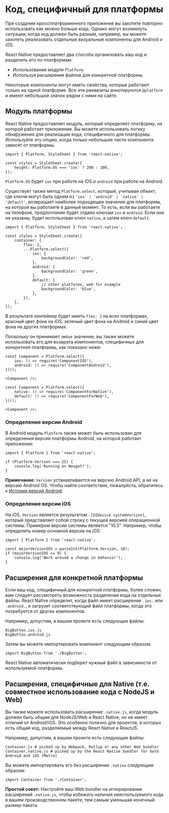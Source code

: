 # Код, специфичный для платформы

При создании кроссплатформенного приложения вы захотите повторно использовать как можно больше кода. Однако могут возникнуть ситуации, когда код должен быть разным, например, вы можете захотеть реализовать отдельные визуальные компоненты для Android и iOS.

React Native предоставляет два способа организовать ваш код и разделить его по платформам:

-   Использование модуля `Platform`.
-   Используя расширения файлов для конкретной платформы.

Некоторые компоненты могут иметь свойства, которые работают только на одной платформе. Все эти реквизиты аннотируются `@platform` и имеют небольшой значок рядом с ними на сайте.

## Модуль платформы

React Native предоставляет модуль, который определяет платформу, на которой работает приложение. Вы можете использовать логику обнаружения для реализации кода, специфичного для платформы. Используйте эту опцию, когда только небольшие части компонента зависят от платформы.

<!-- 0001.part.md -->

```tsx
import { Platform, StyleSheet } from 'react-native';

const styles = StyleSheet.create({
    height: Platform.OS === 'ios' ? 200 : 100,
});
```

<!-- 0002.part.md -->

`Platform.OS` будет `ios` при работе на iOS и `android` при работе на Android.

Существует также метод `Platform.select`, который, учитывая объект, где ключи могут быть одним из `'ios' | 'android' | 'native' | 'default'`, возвращает наиболее подходящее значение для платформы, на которой вы работаете в данный момент. То есть, если вы работаете на телефоне, предпочтение будет отдано ключам `ios` и `android`. Если они не указаны, будет использован ключ `native`, а затем ключ `default`.

<!-- 0003.part.md -->

```tsx
import { Platform, StyleSheet } from 'react-native';

const styles = StyleSheet.create({
    container: {
        flex: 1,
        ...Platform.select({
            ios: {
                backgroundColor: 'red',
            },
            android: {
                backgroundColor: 'green',
            },
            default: {
                // other platforms, web for example
                backgroundColor: 'blue',
            },
        }),
    },
});
```

<!-- 0004.part.md -->

В результате контейнер будет иметь `flex: 1` на всех платформах, красный цвет фона на iOS, зеленый цвет фона на Android и синий цвет фона на других платформах.

Поскольку он принимает `любое` значение, вы также можете использовать его для возврата компонентов, специфичных для конкретной платформы, как показано ниже:

<!-- 0005.part.md -->

```tsx
const Component = Platform.select({
    ios: () => require('ComponentIOS'),
    android: () => require('ComponentAndroid'),
})();

<Component />;
```

<!-- 0006.part.md -->

<!-- 0007.part.md -->

```tsx
const Component = Platform.select({
    native: () => require('ComponentForNative'),
    default: () => require('ComponentForWeb'),
})();

<Component />;
```

<!-- 0008.part.md -->

### Определение версии Android

В Android модуль `Platform` также может быть использован для определения версии платформы Android, на которой работает приложение:

<!-- 0009.part.md -->

```tsx
import { Platform } from 'react-native';

if (Platform.Version === 25) {
    console.log('Running on Nougat!');
}
```

<!-- 0010.part.md -->

**Примечание**: `Version` устанавливается на версию Android API, а не на версию Android OS. Чтобы найти соответствие, пожалуйста, обратитесь к [Истории версий Android](https://ru.wikipedia.org/wiki/%D0%98%D1%81%D1%82%D0%BE%D1%80%D0%B8%D1%8F_%D0%B2%D0%B5%D1%80%D1%81%D0%B8%D0%B9_Android).

### Определение версии iOS

На iOS, `Version` является результатом `-[UIDevice systemVersion]`, который представляет собой строку с текущей версией операционной системы. Примером версии системы является "10.3". Например, чтобы определить номер основной версии на iOS:

<!-- 0011.part.md -->

```tsx
import { Platform } from 'react-native';

const majorVersionIOS = parseInt(Platform.Version, 10);
if (majorVersionIOS <= 9) {
    console.log('Work around a change in behavior');
}
```

<!-- 0012.part.md -->

## Расширения для конкретной платформы

Если ваш код, специфичный для конкретной платформы, более сложен, вам следует рассмотреть возможность разделения кода на отдельные файлы. React Native определит, когда файл имеет расширение `.ios.` или `.android.`, и загрузит соответствующий файл платформы, когда это потребуется от других компонентов.

Например, допустим, в вашем проекте есть следующие файлы:

<!-- 0013.part.md -->

```shell
BigButton.ios.js
BigButton.android.js
```

<!-- 0014.part.md -->

Затем вы можете импортировать компонент следующим образом:

<!-- 0015.part.md -->

```tsx
import BigButton from './BigButton';
```

<!-- 0016.part.md -->

React Native автоматически подберет нужный файл в зависимости от используемой платформы.

## Расширения, специфичные для Native (т.е. совместное использование кода с NodeJS и Web)

Вы также можете использовать расширение `.native.js`, когда модуль должен быть общим для NodeJS/Web и React Native, но не имеет отличий от Android/iOS. Это особенно полезно для проектов, в которых есть общий код, разделяемый между React Native и ReactJS.

Например, допустим, в вашем проекте есть следующие файлы:

<!-- 0017.part.md -->

```shell
Container.js # picked up by Webpack, Rollup or any other Web bundler
Container.native.js # picked up by the React Native bundler for both Android and iOS (Metro)
```

<!-- 0018.part.md -->

Вы можете импортировать его без расширения `.native` следующим образом:

<!-- 0019.part.md -->

```tsx
import Container from './Container';
```

<!-- 0020.part.md -->

**Простой совет:** Настройте ваш Web bundler на игнорирование расширений `.native.js`, чтобы избежать наличия неиспользуемого кода в вашем производственном пакете, тем самым уменьшая конечный размер пакета.

<!-- 0021.part.md -->
